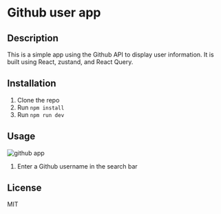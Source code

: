 # Github user app

## Description

This is a simple app using the Github API to display user information. It is built using React, zustand, and React Query.

## Installation

1. Clone the repo
2. Run `npm install`
3. Run `npm run dev`

## Usage
![github app](https://user-images.githubusercontent.com/30334174/212438193-9386ed47-ac32-4422-a58d-0231d2ec9f0e.gif)



1. Enter a Github username in the search bar

## License

MIT
